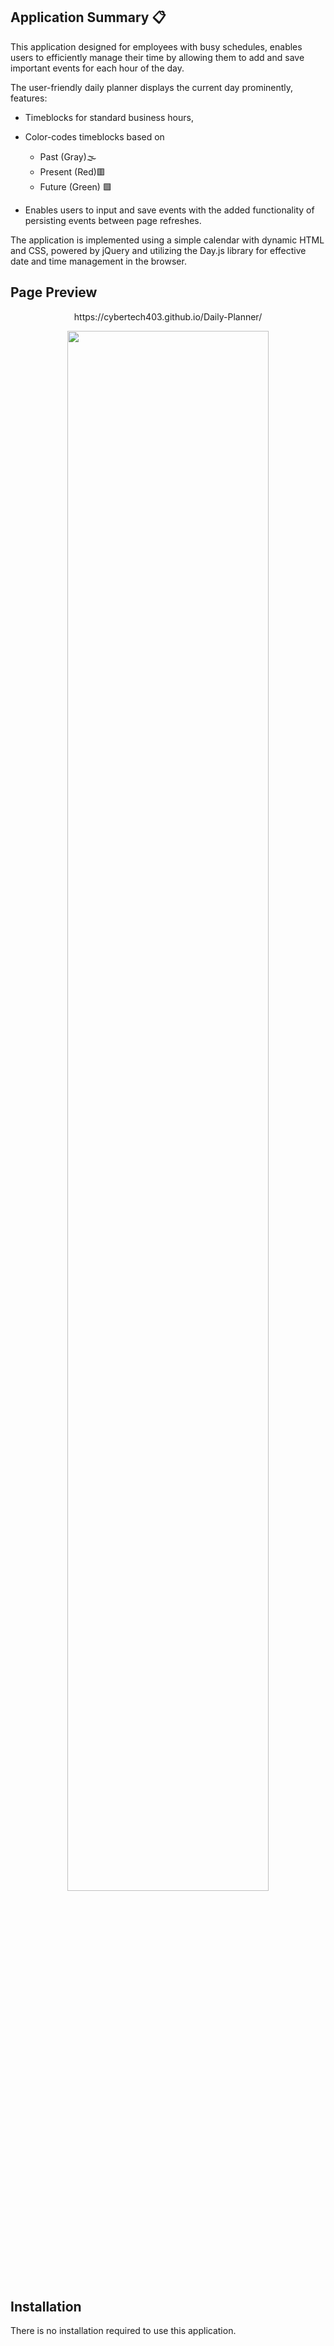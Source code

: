 ## Application Summary 📋

This application designed for employees with busy schedules, enables users to efficiently manage their time by allowing them to add and save important events for each hour of the day. 

The user-friendly daily planner displays the current day prominently, features:

*  Timeblocks for standard business hours, 
*  Color-codes timeblocks based on
    - Past (Gray)🌫️ 
    - Present (Red)🟥 
    - Future (Green) 🟩 

* Enables users to input and save events with the added functionality of persisting events between page refreshes. 

The application is implemented using a simple calendar with dynamic HTML and CSS, powered by jQuery and utilizing the Day.js library for effective date and time management in the browser.

## Page Preview 

<p align="center">
https://cybertech403.github.io/Daily-Planner/

<p align="center">
<img src="https://github.com/CyberTech403/Daily-Planner/blob/main/assets/screenshots/Daily-Planner-GIF.gif" width = "80%" >


## Installation

There is no installation required to use this application.   

